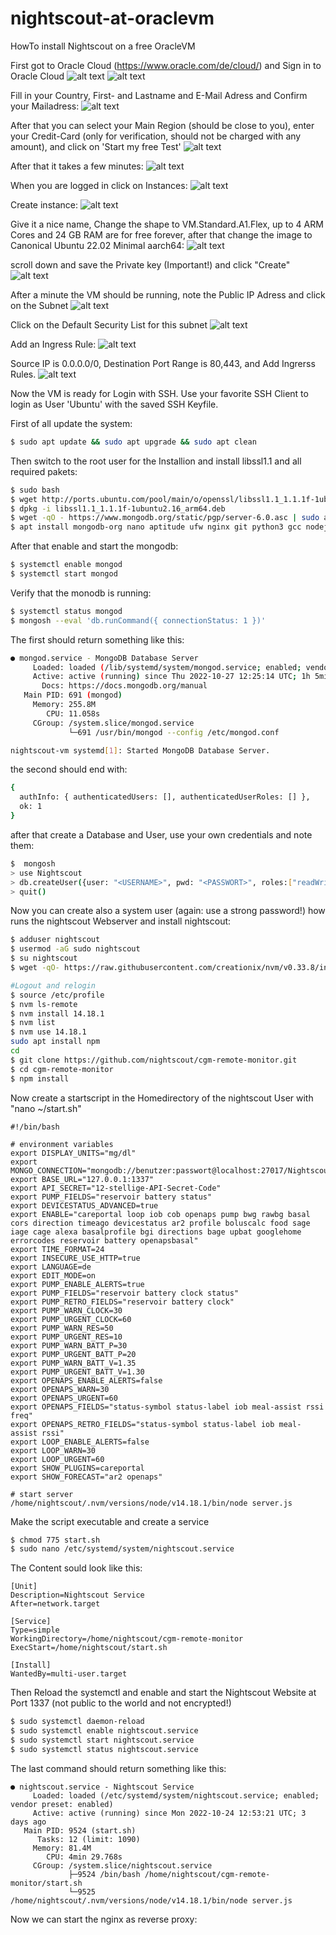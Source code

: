 # nightscout-at-oraclevm
HowTo install Nightscout on a free OracleVM

First got to Oracle Cloud (https://www.oracle.com/de/cloud/) and Sign in to Oracle Cloud
![alt text](https://github.com/tremor/nightscout-at-oraclevm/blob/main/images/1.%20Create%20Account.PNG)
![alt text](https://github.com/tremor/nightscout-at-oraclevm/blob/main/images/2.%20Create%20Account.PNG)

Fill in your Country, First- and Lastname and E-Mail Adress and Confirm your Mailadress:
![alt text](https://github.com/tremor/nightscout-at-oraclevm/blob/main/images/3.%20Create%20Account.PNG)

After that you can select your Main Region (should be close to you), enter your Credit-Card (only for verification, should not be charged with any amount), and click on 'Start my free Test'
![alt text](https://github.com/tremor/nightscout-at-oraclevm/blob/main/images/4.%20Create%20Account.PNG)

After that it takes a few minutes:
![alt text](https://github.com/tremor/nightscout-at-oraclevm/blob/main/images/5.%20Create%20Account.PNG)

When you are logged in click on Instances:
![alt text](https://github.com/tremor/nightscout-at-oraclevm/blob/main/images/6.%20Create%20VM.PNG)

Create instance:
![alt text](https://github.com/tremor/nightscout-at-oraclevm/blob/main/images/7.%20Create%20VM.PNG)

Give it a nice name, Change the shape to VM.Standard.A1.Flex, up to 4 ARM Cores and 24 GB RAM are for free forever, after that change the image to Canonical Ubuntu 22.02 Minimal aarch64:
![alt text](https://github.com/tremor/nightscout-at-oraclevm/blob/main/images/8.%20Create%20VM.PNG)

scroll down and save the Private key (Important!) and click "Create"
![alt text](https://github.com/tremor/nightscout-at-oraclevm/blob/main/images/8.1%20Create%20VM.PNG)

After a minute the VM should be running, note the Public IP Adress and click on the Subnet
![alt text](https://github.com/tremor/nightscout-at-oraclevm/blob/main/images/9.%20Create%20VM.PNG)

Click on the Default Security List for this subnet
![alt text](https://github.com/tremor/nightscout-at-oraclevm/blob/main/images/10.%20Open%20Port%20in%20Firewall.png)

Add an Ingress Rule:
![alt text](https://github.com/tremor/nightscout-at-oraclevm/blob/main/images/11.%20Open%20Port%20in%20Firewall.png)

Source IP is 0.0.0.0/0, Destination Port Range is 80,443, and Add Ingrerss Rules.
![alt text](https://github.com/tremor/nightscout-at-oraclevm/blob/main/images/12.%20Open%20Port%20in%20Firewall.png)

Now the VM is ready for Login with SSH. Use your favorite SSH Client to login as User 'Ubuntu' with the saved SSH Keyfile.

First of all update the system:
```bash
$ sudo apt update && sudo apt upgrade && sudo apt clean 
``` 

Then switch to the root user for the Installion and install libssl1.1 and all required pakets:
```bash
$ sudo bash
$ wget http://ports.ubuntu.com/pool/main/o/openssl/libssl1.1_1.1.1f-1ubuntu2.16_arm64.deb      
$ dpkg -i libssl1.1_1.1.1f-1ubuntu2.16_arm64.deb    
$ wget -qO - https://www.mongodb.org/static/pgp/server-6.0.asc | sudo apt-key add -     
$ apt install mongodb-org nano aptitude ufw nginx git python3 gcc nodejs build-essential checkinstall libssl-dev
```

After that enable and start the mongodb:
```bash
$ systemctl enable mongod 
$ systemctl start mongod
```

Verify that the monodb is running:
```bash
$ systemctl status mongod 
$ mongosh --eval 'db.runCommand({ connectionStatus: 1 })' 
```
The first should return something like this:
```bash
● mongod.service - MongoDB Database Server
     Loaded: loaded (/lib/systemd/system/mongod.service; enabled; vendor preset: enabled)
     Active: active (running) since Thu 2022-10-27 12:25:14 UTC; 1h 5min ago
       Docs: https://docs.mongodb.org/manual
   Main PID: 691 (mongod)
     Memory: 255.8M
        CPU: 11.058s
     CGroup: /system.slice/mongod.service
             └─691 /usr/bin/mongod --config /etc/mongod.conf

nightscout-vm systemd[1]: Started MongoDB Database Server.
```
the second should end with:
```bash
{
  authInfo: { authenticatedUsers: [], authenticatedUserRoles: [] },
  ok: 1
}
```

after that create a Database and User, use your own credentials and note them:
```bash
$  mongosh
> use Nightscout
> db.createUser({user: "<USERNAME>", pwd: "<PASSWORT>", roles:["readWrite"]})
> quit()
```

Now you can create also a system user (again: use a strong password!) how runs the nightscout Webserver and install nightscout:
```bash
$ adduser nightscout
$ usermod -aG sudo nightscout
$ su nightscout
$ wget -qO- https://raw.githubusercontent.com/creationix/nvm/v0.33.8/install.sh | bash

#Logout and relogin
$ source /etc/profile
$ nvm ls-remote
$ nvm install 14.18.1
$ nvm list
$ nvm use 14.18.1
sudo apt install npm
cd
$ git clone https://github.com/nightscout/cgm-remote-monitor.git
$ cd cgm-remote-monitor
$ npm install
```

Now create a startscript in the Homedirectory of the nightscout User with "nano ~/start.sh"
```
#!/bin/bash

# environment variables
export DISPLAY_UNITS="mg/dl"
export MONGO_CONNECTION="mongodb://benutzer:passwort@localhost:27017/Nightscout"
export BASE_URL="127.0.0.1:1337"
export API_SECRET="12-stellige-API-Secret-Code"
export PUMP_FIELDS="reservoir battery status"
export DEVICESTATUS_ADVANCED=true
export ENABLE="careportal loop iob cob openaps pump bwg rawbg basal cors direction timeago devicestatus ar2 profile boluscalc food sage iage cage alexa basalprofile bgi directions bage upbat googlehome errorcodes reservoir battery openapsbasal"
export TIME_FORMAT=24
export INSECURE_USE_HTTP=true
export LANGUAGE=de
export EDIT_MODE=on
export PUMP_ENABLE_ALERTS=true
export PUMP_FIELDS="reservoir battery clock status"
export PUMP_RETRO_FIELDS="reservoir battery clock"
export PUMP_WARN_CLOCK=30
export PUMP_URGENT_CLOCK=60
export PUMP_WARN_RES=50
export PUMP_URGENT_RES=10
export PUMP_WARN_BATT_P=30
export PUMP_URGENT_BATT_P=20
export PUMP_WARN_BATT_V=1.35
export PUMP_URGENT_BATT_V=1.30
export OPENAPS_ENABLE_ALERTS=false
export OPENAPS_WARN=30
export OPENAPS_URGENT=60
export OPENAPS_FIELDS="status-symbol status-label iob meal-assist rssi freq"
export OPENAPS_RETRO_FIELDS="status-symbol status-label iob meal-assist rssi"
export LOOP_ENABLE_ALERTS=false
export LOOP_WARN=30
export LOOP_URGENT=60
export SHOW_PLUGINS=careportal
export SHOW_FORECAST="ar2 openaps"

# start server
/home/nightscout/.nvm/versions/node/v14.18.1/bin/node server.js
```

Make the script executable and create a service
```bash
$ chmod 775 start.sh
$ sudo nano /etc/systemd/system/nightscout.service
```
The Content sould look like this:
```
[Unit]
Description=Nightscout Service
After=network.target

[Service]
Type=simple
WorkingDirectory=/home/nightscout/cgm-remote-monitor
ExecStart=/home/nightscout/start.sh

[Install]
WantedBy=multi-user.target
```

Then Reload the systemctl and enable and start the Nightscout Website at Port 1337 (not public to the world and not encrypted!) 
```bash
$ sudo systemctl daemon-reload
$ sudo systemctl enable nightscout.service
$ sudo systemctl start nightscout.service
$ sudo systemctl status nightscout.service
```

The last command should return something like this:
```
● nightscout.service - Nightscout Service
     Loaded: loaded (/etc/systemd/system/nightscout.service; enabled; vendor preset: enabled)
     Active: active (running) since Mon 2022-10-24 12:53:21 UTC; 3 days ago
   Main PID: 9524 (start.sh)
      Tasks: 12 (limit: 1090)
     Memory: 81.4M
        CPU: 4min 29.768s
     CGroup: /system.slice/nightscout.service
             ├─9524 /bin/bash /home/nightscout/cgm-remote-monitor/start.sh
             └─9525 /home/nightscout/.nvm/versions/node/v14.18.1/bin/node server.js
 ```
 
 Now we can start the nginx as reverse proxy:
